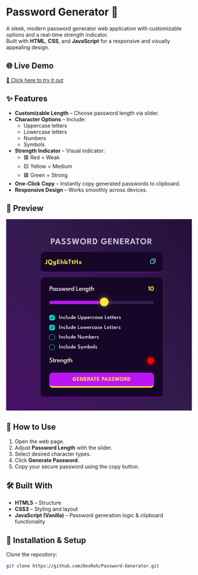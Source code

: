 # Password Generator 🔐

A sleek, modern password generator web application with customizable options and a real-time strength indicator.  
Built with **HTML**, **CSS**, and **JavaScript** for a responsive and visually appealing design.

## 🌐 Live Demo
[🔗 Click here to try it out]()

## ✨ Features
- **Customizable Length** – Choose password length via slider.  
- **Character Options** – Include:  
  - Uppercase letters  
  - Lowercase letters  
  - Numbers  
  - Symbols  
- **Strength Indicator** – Visual indicator:  
  - 🟥 Red = Weak  
  - 🟨 Yellow = Medium  
  - 🟩 Green = Strong  
- **One-Click Copy** – Instantly copy generated passwords to clipboard.  
- **Responsive Design** – Works smoothly across devices.  

## 📸 Preview
![App Screenshot](./images/snap.png)  


## 🚀 How to Use
1. Open the web page.  
2. Adjust **Password Length** with the slider.  
3. Select desired character types.  
4. Click **Generate Password**.  
5. Copy your secure password using the copy button.  

## 🛠️ Built With
- **HTML5** – Structure  
- **CSS3** – Styling and layout  
- **JavaScript (Vanilla)** – Password generation logic & clipboard functionality  

## 📂 Installation & Setup
Clone the repository:

```bash
git clone https://github.com/DevRoh/Password-Generator.git
